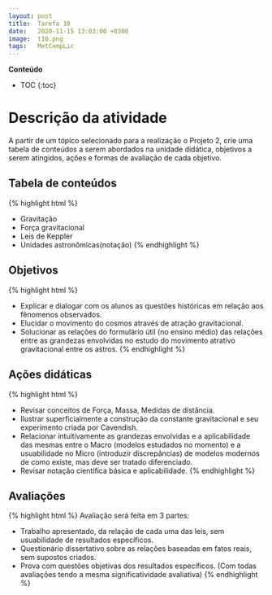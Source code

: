 ```yaml
---
layout: post
title:  Tarefa 10
date:   2020-11-15 13:03:00 +0300
image:  t10.png
tags:   MetCompLic
---
```

**Conteúdo**
* TOC
{:toc}

# Descrição da atividade

 A partir de um tópico selecionado para a realização o Projeto 2, crie uma tabela de conteúdos a serem abordados na unidade didática, objetivos a serem atingidos, ações e formas de avaliação de cada objetivo.

## Tabela de conteúdos

{% highlight html %}
* Gravitação
* Força gravitacional
* Leis de Keppler
* Unidades astronômicas(notação)
{% endhighlight %}

## Objetivos

{% highlight html %}
* Explicar e dialogar com os alunos as questões históricas em relação aos fênomenos observados.
* Elucidar o movimento do cosmos através de atração gravitacional.
* Solucionar as relações do formulário útil (no ensino médio) das relações entre as grandezas envolvidas no estudo do movimento atrativo gravitacional entre os astros.
{% endhighlight %}

## Ações didáticas

{% highlight html %}
* Revisar conceitos de Força, Massa, Medidas de distância.
* Ilustrar superficialmente a construção da constante gravitacional e seu experimento criada por Cavendish.
* Relacionar intuitivamente as grandezas envolvidas e a aplicabilidade das mesmas entre o Macro (modelos estudados no momento) e a usuabilidade no Micro (introduzir discrepâncias) de modelos modernos de como existe, mas deve ser tratado diferenciado.
* Revisar notação científica básica e aplicabilidade.
{% endhighlight %}

## Avaliações 

{% highlight html %}
Avaliação será feita em 3 partes:
* Trabalho  apresentado, da relação de cada uma das leis, sem usuabilidade de resultados específicos.
* Questionário dissertativo sobre as relações baseadas em fatos reais, sem supostos criados.
* Prova com questões objetivas dos resultados específicos.
(Com todas avaliações tendo a mesma significatividade avaliativa)
{% endhighlight %}
